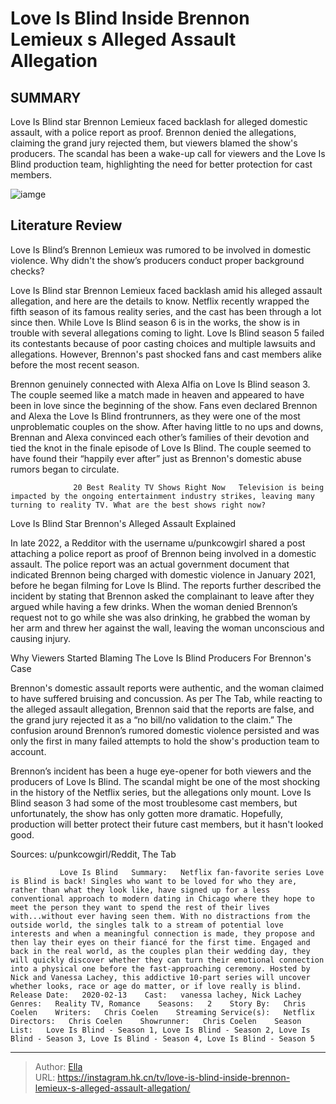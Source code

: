 # Love Is Blind Inside Brennon Lemieux s Alleged Assault Allegation


## SUMMARY 



  Love Is Blind star Brennon Lemieux faced backlash for alleged domestic assault, with a police report as proof.   Brennon denied the allegations, claiming the grand jury rejected them, but viewers blamed the show&#39;s producers.   The scandal has been a wake-up call for viewers and the Love Is Blind production team, highlighting the need for better protection for cast members.  

![iamge](https://static1.srcdn.com/wordpress/wp-content/uploads/2023/12/love-is-blind_-inside-brennon-lemieux-s-alleged-assault-allegation.jpg)

## Literature Review
Love Is Blind’s Brennon Lemieux was rumored to be involved in domestic violence. Why didn&#39;t the show’s producers conduct proper background checks?




Love Is Blind star Brennon Lemieux faced backlash amid his alleged assault allegation, and here are the details to know. Netflix recently wrapped the fifth season of its famous reality series, and the cast has been through a lot since then. While Love Is Blind season 6 is in the works, the show is in trouble with several allegations coming to light. Love Is Blind season 5 failed its contestants because of poor casting choices and multiple lawsuits and allegations. However, Brennon&#39;s past shocked fans and cast members alike before the most recent season.




Brennon genuinely connected with Alexa Alfia on Love Is Blind season 3. The couple seemed like a match made in heaven and appeared to have been in love since the beginning of the show. Fans even declared Brennon and Alexa the Love Is Blind frontrunners, as they were one of the most unproblematic couples on the show. After having little to no ups and downs, Brennan and Alexa convinced each other’s families of their devotion and tied the knot in the finale episode of Love Is Blind. The couple seemed to have found their “happily ever after” just as Brennon&#39;s domestic abuse rumors began to circulate.

                  20 Best Reality TV Shows Right Now   Television is being impacted by the ongoing entertainment industry strikes, leaving many turning to reality TV. What are the best shows right now?    


 Love Is Blind Star Brennon&#39;s Alleged Assault Explained 
          




In late 2022, a Redditor with the username u/punkcowgirl shared a post attaching a police report as proof of Brennon being involved in a domestic assault. The police report was an actual government document that indicated Brennon being charged with domestic violence in January 2021, before he began filming for Love Is Blind. The reports further described the incident by stating that Brennon asked the complainant to leave after they argued while having a few drinks. When the woman denied Brennon’s request not to go while she was also drinking, he grabbed the woman by her arm and threw her against the wall, leaving the woman unconscious and causing injury.



 Why Viewers Started Blaming The Love Is Blind Producers For Brennon&#39;s Case 
          

Brennon&#39;s domestic assault reports were authentic, and the woman claimed to have suffered bruising and concussion. As per The Tab, while reacting to the alleged assault allegation, Brennon said that the reports are false, and the grand jury rejected it as a “no bill/no validation to the claim.” The confusion around Brennon’s rumored domestic violence persisted and was only the first in many failed attempts to hold the show&#39;s production team to account.




Brennon’s incident has been a huge eye-opener for both viewers and the producers of Love Is Blind. The scandal might be one of the most shocking in the history of the Netflix series, but the allegations only mount. Love Is Blind season 3 had some of the most troublesome cast members, but unfortunately, the show has only gotten more dramatic. Hopefully, production will better protect their future cast members, but it hasn&#39;t looked good.

Sources: u/punkcowgirl/Reddit, The Tab

               Love Is Blind   Summary:   Netflix fan-favorite series Love is Blind is back! Singles who want to be loved for who they are, rather than what they look like, have signed up for a less conventional approach to modern dating in Chicago where they hope to meet the person they want to spend the rest of their lives with...without ever having seen them. With no distractions from the outside world, the singles talk to a stream of potential love interests and when a meaningful connection is made, they propose and then lay their eyes on their fiancé for the first time. Engaged and back in the real world, as the couples plan their wedding day, they will quickly discover whether they can turn their emotional connection into a physical one before the fast-approaching ceremony. Hosted by Nick and Vanessa Lachey, this addictive 10-part series will uncover whether looks, race or age do matter, or if love really is blind.    Release Date:   2020-02-13    Cast:   vanessa lachey, Nick Lachey    Genres:   Reality TV, Romance    Seasons:   2    Story By:   Chris Coelen    Writers:   Chris Coelen    Streaming Service(s):   Netflix    Directors:   Chris Coelen    Showrunner:   Chris Coelen    Season List:   Love Is Blind - Season 1, Love Is Blind - Season 2, Love Is Blind - Season 3, Love Is Blind - Season 4, Love Is Blind - Season 5      

---

> Author: [Ella](https://instagram.hk.cn/)  
> URL: https://instagram.hk.cn/tv/love-is-blind-inside-brennon-lemieux-s-alleged-assault-allegation/  

